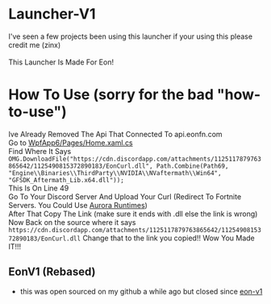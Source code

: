 # Launcher-V1
I've seen a few projects been using this launcher if your using this please credit me (zinx)
<br><br>
This Launcher Is Made For Eon!

# How To Use (sorry for the bad "how-to-use")
Ive Already Removed The Api That Connected To api.eonfn.com
<br>
Go to [WpfApp6/Pages/Home.xaml.cs](https://github.com/eonfn/Launcher-V1/blob/main/WpfApp6/Pages/Home.xaml.cs)
<br>
Find Where It Says `OMG.DownloadFile("https://cdn.discordapp.com/attachments/1125117879763865642/1125490815372890183/EonCurl.dll", Path.Combine(Path69, "Engine\\Binaries\\ThirdParty\\NVIDIA\\NVaftermath\\Win64", "GFSDK_Aftermath_Lib.x64.dll"));`
<br>This Is On Line 49
<br>
Go To Your Discord Server And Upload Your Curl (Redirect To Fortnite Servers. You Could Use [Aurora Runtimes](https://github.com/Beat-YT/Aurora.Runtime)) <br> After That Copy The Link (make sure it ends with .dll else the link is wrong) <br> Now Back on the source where it says `https://cdn.discordapp.com/attachments/1125117879763865642/1125490815372890183/EonCurl.dll` Change that to the link you copied!! Wow You Made IT!!!

## EonV1 (Rebased)
- this was open sourced on my github a while ago but closed since [eon-v1](https://github.com/eonfn/Eon)

